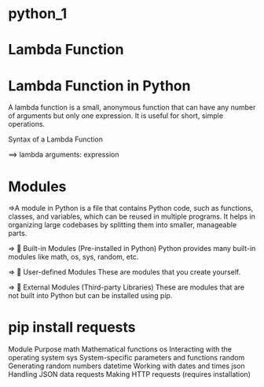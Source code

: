 # python_1

# Lambda Function
  #  Lambda Function in Python
A lambda function is a small, anonymous function that can have any number of arguments but only one expression. It is useful for short, simple operations.

Syntax of a Lambda Function

==> lambda arguments: expression

# Modules
 =>A module in Python is a file that contains Python code, such as functions, classes, and variables, which can be reused in multiple programs. It helps in organizing large codebases by splitting them into smaller, manageable parts.

=> 🔹 Built-in Modules (Pre-installed in Python)
Python provides many built-in modules like math, os, sys, random, etc.

=> 🔹 User-defined Modules
These are modules that you create yourself.

=> 🔹 External Modules (Third-party Libraries)
These are modules that are not built into Python but can be installed using pip.
# pip install requests


 Module  	Purpose
math	    Mathematical functions
os	      Interacting with the operating system
sys	      System-specific parameters and functions
random	  Generating random numbers
datetime	Working with dates and times
json	    Handling JSON data
requests	Making HTTP requests (requires installation)
